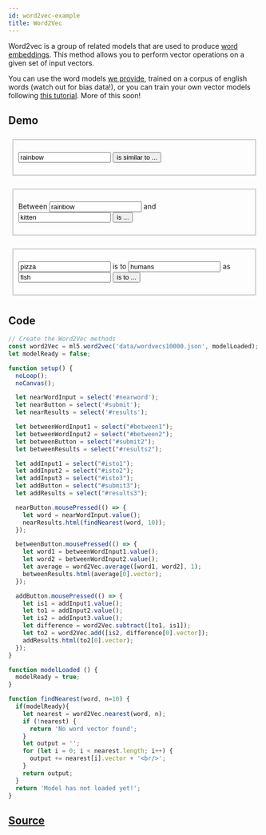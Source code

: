 ```yaml
---
id: word2vec-example
title: Word2Vec
---
```


Word2vec is a group of related models that are used to produce [word embeddings](https://en.wikipedia.org/wiki/Word2vec)</sup>. This method allows you to perform vector operations on a given set of input vectors. 

You can use the word models [we provide](https://github.com/ml5js/ml5-examples/tree/master/p5js/Word2Vec/data), trained on a corpus of english words (watch out for bias data!), or you can train your own vector models following [this tutorial](https://github.com/ml5js/ml5-data-and-training/tree/master/training). More of this soon!

## Demo

<div class="example">
  <style>
    .row {
      margin-top: 10px;
      padding: 20px;
      outline: 2px solid #ccc;
      outline-offset: -10px;
      -moz-outline-radius: 10px;
      -webkit-outline-radius: 10px;
    }
  </style>
  <div>
  <div>
    <div class="row">
      <p>
        <input type="text" value="rainbow" id="nearword"></input>
        <button id="submit" class="btn btn-primary">is similar to ...</button>
      </p>
      <p id="results"></p>
    </div>
    <div class="row">
      <p>
        Between
        <input type="text" value="rainbow" id="between1"></input> and
        <input type="text" value="kitten" id="between2"></input>
        <button id="submit2" class="btn btn-primary">is ...</button>
      </p>
      <p id="results2"></p>
    </div>
    <div class="row">
      <p>
        <input type="text" value="pizza" id="isto1"></input> is to
        <input type="text" value="humans" id="isto2"></input> as
        <input type="text" value="fish" id="isto3"></input>
        <button id="submit3" class="btn btn-primary">is to ...</button>
      </p>
      <p id="results3"></p>
    </div>
  </div>

  <script src="assets/scripts/example-word2vec.js"></script>
</div>

## Code

```javascript
// Create the Word2Vec methods
const word2Vec = ml5.word2vec('data/wordvecs10000.json', modelLoaded);
let modelReady = false;

function setup() {
  noLoop();
  noCanvas();

  let nearWordInput = select('#nearword');
  let nearButton = select('#submit');
  let nearResults = select('#results');

  let betweenWordInput1 = select("#between1");
  let betweenWordInput2 = select("#between2");
  let betweenButton = select("#submit2");
  let betweenResults = select("#results2");

  let addInput1 = select("#isto1");
  let addInput2 = select("#isto2");
  let addInput3 = select("#isto3");
  let addButton = select("#submit3");
  let addResults = select("#results3");

  nearButton.mousePressed(() => {
    let word = nearWordInput.value();
    nearResults.html(findNearest(word, 10));
  });

  betweenButton.mousePressed(() => {
    let word1 = betweenWordInput1.value();
    let word2 = betweenWordInput2.value();
    let average = word2Vec.average([word1, word2], 1);
    betweenResults.html(average[0].vector);
  });

  addButton.mousePressed(() => {
    let is1 = addInput1.value();
    let to1 = addInput2.value();
    let is2 = addInput3.value();
    let difference = word2Vec.subtract([to1, is1]);
    let to2 = word2Vec.add([is2, difference[0].vector]);
    addResults.html(to2[0].vector);
  });
}

function modelLoaded () {
  modelReady = true;
}

function findNearest(word, n=10) {
  if(modelReady){
    let nearest = word2Vec.nearest(word, n);
    if (!nearest) {
      return 'No word vector found';
    }
    let output = '';
    for (let i = 0; i < nearest.length; i++) {
      output += nearest[i].vector + '<br/>';
    }
    return output;
  } 
  return 'Model has not loaded yet!';
}
```

## [Source](https://github.com/ml5js/ml5-examples/tree/master/p5js/Word2Vec)
